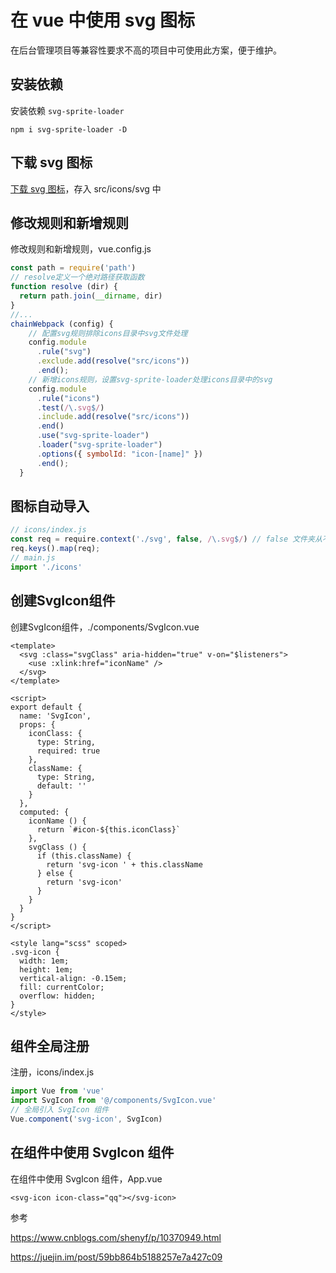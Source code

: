 # 在 vue 中使用 svg 图标

在后台管理项目等兼容性要求不高的项目中可使用此方案，便于维护。

## 安装依赖
 安装依赖 `svg-sprite-loader`
```shell
npm i svg-sprite-loader -D
```

## 下载 svg 图标
[下载 svg 图标](<https://www.iconfont.cn>)，存入 src/icons/svg 中 
## 修改规则和新增规则
修改规则和新增规则，vue.config.js 
```js
const path = require('path')
// resolve定义一个绝对路径获取函数
function resolve (dir) { 
  return path.join(__dirname, dir)
}
//...
chainWebpack (config) {
    // 配置svg规则排除icons目录中svg文件处理
    config.module
      .rule("svg")
      .exclude.add(resolve("src/icons"))
      .end();
    // 新增icons规则，设置svg-sprite-loader处理icons目录中的svg
    config.module
      .rule("icons")
      .test(/\.svg$/)
      .include.add(resolve("src/icons"))
      .end()
      .use("svg-sprite-loader")
      .loader("svg-sprite-loader")
      .options({ symbolId: "icon-[name]" }) 
      .end();
  }
```

## 图标自动导入
```js
// icons/index.js
const req = require.context('./svg', false, /\.svg$/) // false 文件夹从不会再嵌套子文件夹了
req.keys().map(req);
// main.js
import './icons'
```

## 创建SvgIcon组件
创建SvgIcon组件，./components/SvgIcon.vue 
```vue
<template>
  <svg :class="svgClass" aria-hidden="true" v-on="$listeners">
    <use :xlink:href="iconName" />
  </svg>
</template>

<script>
export default {
  name: 'SvgIcon',
  props: {
    iconClass: {
      type: String,
      required: true
    },
    className: {
      type: String,
      default: ''
    }
  },
  computed: {
    iconName () {
      return `#icon-${this.iconClass}`
    },
    svgClass () {
      if (this.className) {
        return 'svg-icon ' + this.className
      } else {
        return 'svg-icon'
      }
    }
  }
}
</script>

<style lang="scss" scoped>
.svg-icon {
  width: 1em;
  height: 1em;
  vertical-align: -0.15em;
  fill: currentColor;
  overflow: hidden;
}
</style>
```

## 组件全局注册
注册，icons/index.js 
```js
import Vue from 'vue'
import SvgIcon from '@/components/SvgIcon.vue'
// 全局引入 SvgIcon 组件
Vue.component('svg-icon', SvgIcon)
```
## 在组件中使用 SvgIcon 组件
在组件中使用 SvgIcon 组件，App.vue 

```vue
<svg-icon icon-class="qq"></svg-icon>
```

参考

<https://www.cnblogs.com/shenyf/p/10370949.html>

<https://juejin.im/post/59bb864b5188257e7a427c09>